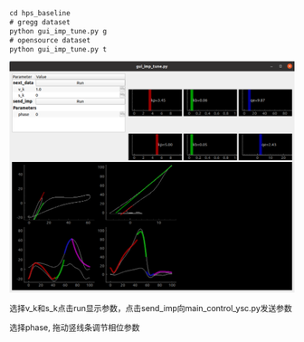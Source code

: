 ```shell
cd hps_baseline
# gregg dataset
python gui_imp_tune.py g
# opensource dataset
python gui_imp_tune.py t
```



![Alt text](./image/view.png?raw=true "Title")

选择v_k和s_k点击run显示参数，点击send_imp向main_control_ysc.py发送参数

选择phase, 拖动竖线条调节相位参数
